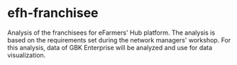 # efh-franchisee
Analysis of the franchisees for eFarmers' Hub platform. The analysis is based on the requirements set during the network managers' workshop. For this analysis, data of GBK Enterprise will be analyzed and use for data visualization.